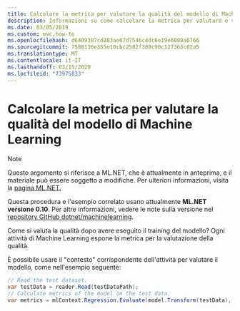 ```yaml
---
title: Calcolare la metrica per valutare la qualità del modello di Machine Learning
description: Informazioni su come calcolare la metrica per valutare e verificare la qualità del modello di Machine Learning con ML.NET
ms.date: 03/05/2019
ms.custom: mvc,how-to
ms.openlocfilehash: d6409307cd283ae67d7546c4dc6e19e6089a0766
ms.sourcegitcommit: 7588136e355e10cbc2582f389c90c127363c02a5
ms.translationtype: MT
ms.contentlocale: it-IT
ms.lasthandoff: 03/15/2020
ms.locfileid: "73975833"
---
```

# <a name="calculate-metrics-to-evaluate-machine-learning-model-quality"></a>Calcolare la metrica per valutare la qualità del modello di Machine Learning

> [!NOTE]
> Questo argomento si riferisce a ML.NET, che è attualmente in anteprima, e il materiale può essere soggetto a modifiche. Per ulteriori informazioni, visita la [pagina ML.NET.](https://dotnet.microsoft.com/apps/machinelearning-ai/ml-dotnet)

Questa procedura e l'esempio correlato usano attualmente **ML.NET versione 0.10**. Per altre informazioni, vedere le note sulla versione nel [repository GitHub dotnet/machinelearning](https://github.com/dotnet/machinelearning/tree/master/docs/release-notes).

Come si valuta la qualità dopo avere eseguito il training del modello? Ogni attività di Machine Learning espone la metrica per la valutazione della qualità.

È possibile usare il "contesto" corrispondente dell'attività per valutare il modello, come nell'esempio seguente:

```csharp
// Read the test dataset.
var testData = reader.Read(testDataPath);
// Calculate metrics of the model on the test data.
var metrics = mlContext.Regression.Evaluate(model.Transform(testData), label: "Target");
```
